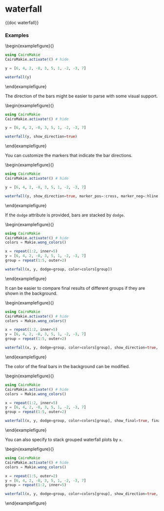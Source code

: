 # waterfall

{{doc waterfall}}

### Examples

\begin{examplefigure}{}

```julia
using CairoMakie
CairoMakie.activate!() # hide

y = [6, 4, 2, -8, 3, 5, 1, -2, -3, 7]

waterfall(y)
```

\end{examplefigure}

The direction of the bars might be easier to parse with some visual support.

\begin{examplefigure}{}

```julia
using CairoMakie
CairoMakie.activate!() # hide

y = [6, 4, 2, -8, 3, 5, 1, -2, -3, 7]

waterfall(y, show_direction=true)
```

\end{examplefigure}

You can customize the markers that indicate the bar directions.

\begin{examplefigure}{}

```julia
using CairoMakie
CairoMakie.activate!() # hide

y = [6, 4, 2, -8, 3, 5, 1, -2, -3, 7]

waterfall(y, show_direction=true, marker_pos=:cross, marker_neg=:hline, direction_color=:gold)
```

\end{examplefigure}

If the `dodge` attribute is provided, bars are stacked by `dodge`.

\begin{examplefigure}{}

```julia
using CairoMakie
CairoMakie.activate!() # hide
colors = Makie.wong_colors()

x = repeat(1:2, inner=5)
y = [6, 4, 2, -8, 3, 5, 1, -2, -3, 7]
group = repeat(1:5, outer=2)

waterfall(x, y, dodge=group, color=colors[group])
```

\end{examplefigure}

It can be easier to compare final results of different groups if they are shown in the background.

\begin{examplefigure}{}

```julia
using CairoMakie
CairoMakie.activate!() # hide
colors = Makie.wong_colors()

x = repeat(1:2, inner=5)
y = [6, 4, 2, -8, 3, 5, 1, -2, -3, 7]
group = repeat(1:5, outer=2)

waterfall(x, y, dodge=group, color=colors[group], show_direction=true, show_final=true)
```

\end{examplefigure}

The color of the final bars in the background can be modified.

\begin{examplefigure}{}

```julia
using CairoMakie
CairoMakie.activate!() # hide
colors = Makie.wong_colors()

x = repeat(1:2, inner=5)
y = [6, 4, 2, -8, 3, 5, 1, -2, -3, 7]
group = repeat(1:5, outer=2)

waterfall(x, y, dodge=group, color=colors[group], show_final=true, final_color=(colors[6], 1//3))
```

\end{examplefigure}

You can also specify to stack grouped waterfall plots by `x`.

\begin{examplefigure}{}

```julia
using CairoMakie
CairoMakie.activate!() # hide
colors = Makie.wong_colors()

x = repeat(1:5, outer=2)
y = [6, 4, 2, -8, 3, 5, 1, -2, -3, 7]
group = repeat(1:2, inner=5)

waterfall(x, y, dodge=group, color=colors[group], show_direction=true, stack=:x)
```

\end{examplefigure}
